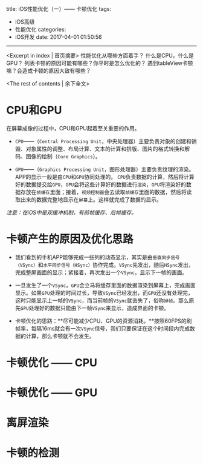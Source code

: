 title: iOS性能优化（一）—— 卡顿优化
tags:
  - iOS高级
  - 性能优化
categories:
  - iOS开发
date: 2017-04-01 01:50:56
---

<Excerpt in index | 首页摘要>
性能优化从哪些方面着手？
什么是CPU，什么是GPU？
列表卡顿的原因可能有哪些？你平时是怎么优化的？
遇到tableView卡顿嘛？会造成卡顿的原因大致有哪些？
<!-- more -->
<The rest of contents | 余下全文>

# CPU和GPU
在屏幕成像的过程中，CPU和GPU起着至关重要的作用。
* `CPU`——（`Central Processing Unit`，中央处理器）主要负责对象的创建和销毁、对象属性的调整、布局计算、文本的计算和排版、图片的格式转换和解码、图像的绘制（`Core Graphics`）。

* `GPU`——（`Graphics Processing Unit`，图形处理器）主要负责纹理的渲染。
APP的显示一般是由`CPU`和`GPU`协同处理的。
`CPU`负责数据的计算，然后将计算好的数据提交给`GPU`，`GPU`会将这些计算好的数据进行`渲染`，`GPU`将渲染好的数据存放在`帧缓存`里面；接着，`视频控制器`会去读取`帧缓存`里面的数据，然后将读取出来的数据完整地显示在`屏幕`上。这样就完成了数据的显示。

*注意：在iOS中是双缓冲机制，有前帧缓存、后帧缓存。* 

# 卡顿产生的原因及优化思路

* 我们看到的手机APP能够完成一些列的动态显示，其实是由`垂直同步信号（VSync）`和`水平同步信号（HSync）`协作完成。`VSync`先发出，随后`HSync`发出，完成整屏画面的显示；紧接着，再次发出一个`VSync`，显示下一帧的画面。

* 一旦发生了一个`VSync`，`GPU`会立马将缓存里面的数据渲染到屏幕上，完成画面显示。如果`GPU`处理的时间过长，导致`VSync`已经发出，而`GPU`还没有处理完，这时只能显示上一帧的`VSync`，而当前帧的`VSync`就丢失了，俗称`掉帧`。那么原先`GPU`处理好的数据只能由下一帧`VSync`来显示，造成界面的卡顿。

* 卡顿优化的思路：**尽可能减少CPU、GPU的资源消耗。**按照60FPS的刷帧率，每隔16ms就会有一次`VSync`信号，我们只要保证在这个时间段内完成数据的计算，那么卡顿就不会发生。

# 卡顿优化 —— CPU


# 卡顿优化 —— GPU


# 离屏渲染


# 卡顿的检测